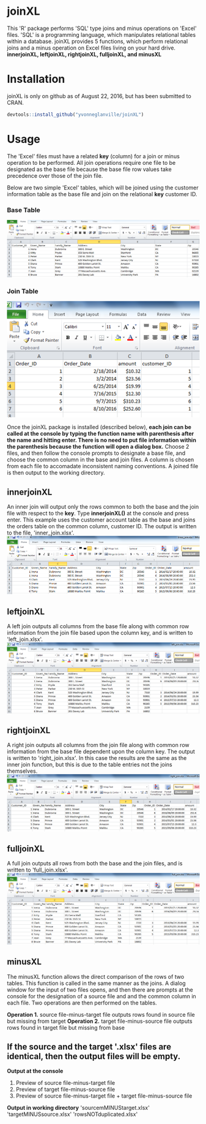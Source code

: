 
<!-- README.md is generated from README.Rmd. Please edit that file -->
joinXL
======

This 'R' package performs 'SQL' type joins and minus operations on 'Excel' files. 'SQL' is a programming language, which manipulates relational tables within a database. joinXL provides 5 functions, which perform relational joins and a minus operation on Excel files living on your hard drive.
**innerjoinXL, leftjoinXL, rightjoinXL, fulljoinXL, and minusXL**

Installation
============

joinXL is only on github as of August 22, 2016, but has been submitted to CRAN.

``` r
devtools::install_github("yvonneglanville/joinXL")
```

Usage
=====

The 'Excel' files must have a related **key** (column) for a join or minus operation to be performed. All join operations require one file to be designated as the base file because the base file row values take precedence over those of the join file.

Below are two simple 'Excel' tables, which will be joined using the customer information table as the base file and join on the relational **key** customer ID.

### Base Table

![Alt text](/vignettes/customeraccounts.png)

### Join Table

![Alt text](/vignettes/orders.png)

Once the joinXL package is installed (described below), **each join can be called at the console by typing the function name with parenthesis after the name and hitting enter. There is no need to put file information within the parenthesis because the function will open a dialog box.** Choose 2 files, and then follow the console prompts to designate a base file, and choose the common column in the base and join files. A column is chosen from each file to accomadate inconsistent naming conventions. A joined file is then output to the working directory.

innerjoinXL
-----------

An inner join will output only the rows common to both the base and the join file with respect to the **key**. Type **innerjoinXL()** at the console and press enter. This example uses the customer account table as the base and joins the orders table on the common column, customer ID. The output is written to the file, 'inner_join.xlsx'. ![Alt text](/vignettes/innerjoin.png)

leftjoinXL
----------

A left join outputs all columns from the base file along with common row information from the join file based upon the column key, and is written to 'left_join.xlsx'. ![Alt text](/vignettes/leftjoin.png)

rightjoinXL
-----------

A right join outputs all columns from the join file along with common row information from the base file dependent upon the column key. The output is written to 'right_join.xlsx'. In this case the results are the same as the inner join function, but this is due to the table entries not the joins themselves. ![Alt text](/vignettes/rightjoin.png)

fulljoinXL
----------

A full join outputs all rows from both the base and the join files, and is written to 'full_join.xlsx'. ![Alt text](/vignettes/fulljoin.png)

minusXL
-------

The minusXL function allows the direct comparison of the rows of two tables. This function is called in the same manner as the joins. A dialog window for the input of two files opens, and then there are prompts at the console for the designation of a source file and and the common column in each file. Two operations are then performed on the tables.

**Operation 1.** source file-minus-target file outputs rows found in source file but missing from target
**Operation 2.** target file-minus-source file outputs rows found in target file but missing from base

If the source and the target '.xlsx' files are identical, then the output files will be empty.
--------------------------------------------------------------------------------------------

**Output at the console**
1. Preview of source file-minus-target file
2. Preview of target file-minus-source file
3. Preview of source file-minus-target file + target file-minus-source file

**Output in working directory**
'sourcemMINUStarget.xlsx'
'targetMINUSsource.xlsx'
'rowsNOTduplicated.xlsx'
